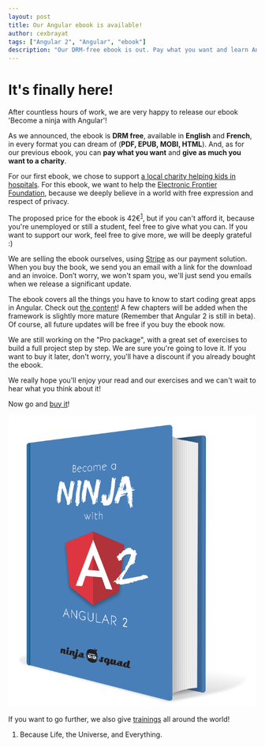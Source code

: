 ```yaml
---
layout: post
title: Our Angular ebook is available!
author: cexbrayat
tags: ["Angular 2", "Angular", "ebook"]
description: "Our DRM-free ebook is out. Pay what you want and learn Angular!"
---
```


# It's finally here!

After countless hours of work, we are very happy to release our ebook 'Become a ninja with Angular'!

As we announced, the ebook is **DRM free**, available in **English** and **French**,
in every format you can dream of (**PDF, EPUB, MOBI, HTML**).
And, as for our previous ebook, you can **pay what you want** and **give as much you want to a charity**.

For our first ebook, we chose to support [a local charity helping kids in hospitals](http://www.docteursouris.fr/).
For this ebook, we want to help the [Electronic Frontier Foundation](https://www.eff.org/),
because we deeply believe in a world with free expression and respect of privacy.

The proposed price for the ebook is 42€<sup><a href="#footnote-1">1</a></sup>, but if you can't afford it,
because you're unemployed or still a student, feel free to give what you can.
If you want to support our work, feel free to give more, we will be deeply grateful :)

We are selling the ebook ourselves, using [Stripe](https://stripe.com/fr) as our payment solution.
When you buy the book, we send you an email with a link for the download and an invoice.
Don’t worry, we won't spam you, we'll just send you emails when we release a significant update.

The ebook covers all the things you have to know to start coding great apps in Angular.
Check out [the content](https://books.ninja-squad.com/angular#toc)!
A few chapters will be added when the framework is slightly more mature
(Remember that Angular&nbsp;2 is still in beta).
Of course, all future updates will be free if you buy the ebook now.

We are still working on the "Pro package", with a great set of exercises to build a full project step by step.
We are sure you're going to love it.
If you want to buy it later, don't worry, you'll have a discount if you already bought the ebook.

We really hope you'll enjoy your read and our exercises and we can't wait to hear what you think about it!

Now go and [buy it](https://books.ninja-squad.com/angular#buy)!

<p style="text-align: center;">
<img itemprop="image" class="img-responsive" src="/assets/images/ng2-ebook/ng2-cover.png" alt="Become a ninja with Angular" />
</p>

If you want to go further, we also give [trainings](http://ninja-squad.com/formations/formation-angular) all around the world!

<ol class="footnote">
  <li id="footnote-1">
Because Life, the Universe, and Everything.
  </li>
</ol>
